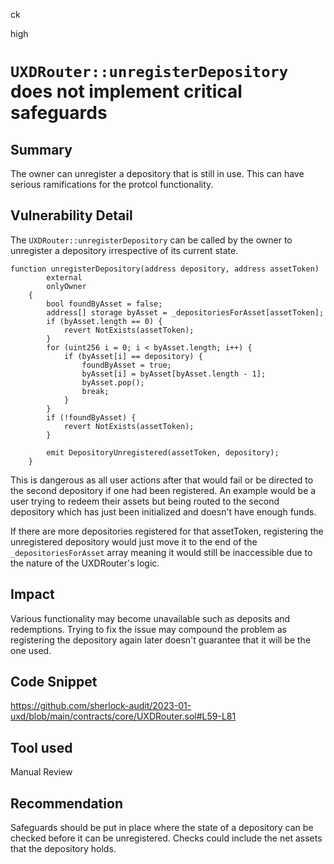 ck

high

# `UXDRouter::unregisterDepository` does not implement critical safeguards

## Summary

The owner can unregister a depository that is still in use. This can have serious ramifications for the protcol functionality.

## Vulnerability Detail

The `UXDRouter::unregisterDepository` can be called by the owner to unregister a depository irrespective of its current state.

```solidity
function unregisterDepository(address depository, address assetToken)
        external
        onlyOwner
    {
        bool foundByAsset = false;
        address[] storage byAsset = _depositoriesForAsset[assetToken];
        if (byAsset.length == 0) {
            revert NotExists(assetToken);
        }
        for (uint256 i = 0; i < byAsset.length; i++) {
            if (byAsset[i] == depository) {
                foundByAsset = true;
                byAsset[i] = byAsset[byAsset.length - 1];
                byAsset.pop();
                break;
            }
        }
        if (!foundByAsset) {
            revert NotExists(assetToken);
        }

        emit DepositoryUnregistered(assetToken, depository);
    }
```

This is dangerous as all user actions after that would fail or be directed to the second depository if one had been registered. An example would be a user trying to redeem their assets but being routed to the second depository which has just been initialized and doesn't have enough funds.

If there are more depositories registered for that assetToken, registering the unregistered depository would just move it to the end of the  `_depositoriesForAsset` array meaning it would still be inaccessible due to the nature of the UXDRouter's logic.

## Impact

Various functionality may become unavailable such as deposits and redemptions. Trying to fix the issue may compound the problem as registering the depository again later doesn't guarantee that it will be the one used.

## Code Snippet

https://github.com/sherlock-audit/2023-01-uxd/blob/main/contracts/core/UXDRouter.sol#L59-L81

## Tool used

Manual Review

## Recommendation

Safeguards should be put in place where the state of a depository can be checked before it can be unregistered. Checks could include the net assets that the depository holds.